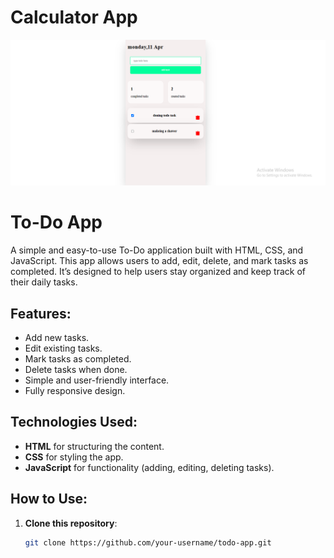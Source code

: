 #  Calculator App
![todo logo](src/assets/todo-log.png)

# To-Do App

A simple and easy-to-use To-Do application built with HTML, CSS, and JavaScript. This app allows users to add, edit, delete, and mark tasks as completed. It’s designed to help users stay organized and keep track of their daily tasks.

## Features:
- Add new tasks.
- Edit existing tasks.
- Mark tasks as completed.
- Delete tasks when done.
- Simple and user-friendly interface.
- Fully responsive design.

## Technologies Used:
- **HTML** for structuring the content.
- **CSS** for styling the app.
- **JavaScript** for functionality (adding, editing, deleting tasks).

## How to Use:
1. **Clone this repository**:
   ```bash
   git clone https://github.com/your-username/todo-app.git
